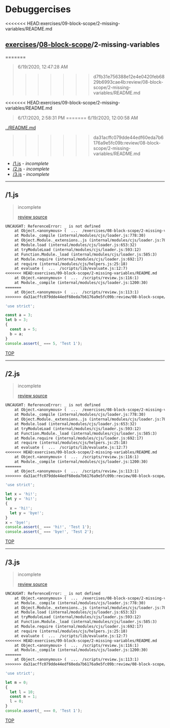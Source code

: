 # Debuggercises 

<<<<<<< HEAD:exercises/09-block-scope/2-missing-variables/README.md
## [exercises](../README.md)/[08-block-scope](../../README.md)/2-missing-variables 
=======
> 6/19/2020, 12:47:28 AM 
>>>>>>> d7fb31e756388e12e4e0420feb6829b6993cae4b:review/08-block-scope/2-missing-variables/README.md

<<<<<<< HEAD:exercises/09-block-scope/2-missing-variables/README.md
> 6/17/2020, 2:58:31 PM 
=======
> 6/19/2020, 12:00:58 AM 

[../README.md](../README.md)
>>>>>>> da31acffc079dde44edf60eda7b6176a9e5fc09b:review/08-block-scope/2-missing-variables/README.md

- [/1.js](#1js) - _incomplete_ 
- [/2.js](#2js) - _incomplete_ 
- [/3.js](#3js) - _incomplete_ 
---

## /1.js 

> incomplete 
>
> [review source](../../../exercises/08-block-scope/2-missing-variables/1.js)

```txt
UNCAUGHT: ReferenceError: _ is not defined
    at Object.<anonymous> (  ...  /exercises/08-block-scope/2-missing-variables/1.js:9:16)
    at Module._compile (internal/modules/cjs/loader.js:778:30)
    at Object.Module._extensions..js (internal/modules/cjs/loader.js:789:10)
    at Module.load (internal/modules/cjs/loader.js:653:32)
    at tryModuleLoad (internal/modules/cjs/loader.js:593:12)
    at Function.Module._load (internal/modules/cjs/loader.js:585:3)
    at Module.require (internal/modules/cjs/loader.js:692:17)
    at require (internal/modules/cjs/helpers.js:25:18)
    at evaluate (  ...  /scripts/lib/evaluate.js:12:7)
<<<<<<< HEAD:exercises/09-block-scope/2-missing-variables/README.md
    at Object.<anonymous> (  ...  /scripts/review.js:116:1)
    at Module._compile (internal/modules/cjs/loader.js:1200:30) 
=======
    at Object.<anonymous> (  ...  /scripts/review.js:113:1) 
>>>>>>> da31acffc079dde44edf60eda7b6176a9e5fc09b:review/08-block-scope/2-missing-variables/README.md
```

```js
'use strict';

const a = 3;
let b = 3;
{
  const a = 5;
  b = a;
}
console.assert(_ === 5, 'Test 1');

```

[TOP](#debuggercises)

---

## /2.js 

> incomplete 
>
> [review source](../../../exercises/08-block-scope/2-missing-variables/2.js)

```txt
UNCAUGHT: ReferenceError: _ is not defined
    at Object.<anonymous> (  ...  /exercises/08-block-scope/2-missing-variables/2.js:10:16)
    at Module._compile (internal/modules/cjs/loader.js:778:30)
    at Object.Module._extensions..js (internal/modules/cjs/loader.js:789:10)
    at Module.load (internal/modules/cjs/loader.js:653:32)
    at tryModuleLoad (internal/modules/cjs/loader.js:593:12)
    at Function.Module._load (internal/modules/cjs/loader.js:585:3)
    at Module.require (internal/modules/cjs/loader.js:692:17)
    at require (internal/modules/cjs/helpers.js:25:18)
    at evaluate (  ...  /scripts/lib/evaluate.js:12:7)
<<<<<<< HEAD:exercises/09-block-scope/2-missing-variables/README.md
    at Object.<anonymous> (  ...  /scripts/review.js:116:1)
    at Module._compile (internal/modules/cjs/loader.js:1200:30) 
=======
    at Object.<anonymous> (  ...  /scripts/review.js:113:1) 
>>>>>>> da31acffc079dde44edf60eda7b6176a9e5fc09b:review/08-block-scope/2-missing-variables/README.md
```

```js
'use strict';

let x = 'hi!';
let y = 'hi!';
{
  x = 'hi!';
  let y = 'bye!';
}
x = 'bye!';
console.assert(_ === 'hi!', 'Test 1');
console.assert(_ === 'bye!', 'Test 2');

```

[TOP](#debuggercises)

---

## /3.js 

> incomplete 
>
> [review source](../../../exercises/08-block-scope/2-missing-variables/3.js)

```txt
UNCAUGHT: ReferenceError: _ is not defined
    at Object.<anonymous> (  ...  /exercises/08-block-scope/2-missing-variables/3.js:9:16)
    at Module._compile (internal/modules/cjs/loader.js:778:30)
    at Object.Module._extensions..js (internal/modules/cjs/loader.js:789:10)
    at Module.load (internal/modules/cjs/loader.js:653:32)
    at tryModuleLoad (internal/modules/cjs/loader.js:593:12)
    at Function.Module._load (internal/modules/cjs/loader.js:585:3)
    at Module.require (internal/modules/cjs/loader.js:692:17)
    at require (internal/modules/cjs/helpers.js:25:18)
    at evaluate (  ...  /scripts/lib/evaluate.js:12:7)
<<<<<<< HEAD:exercises/09-block-scope/2-missing-variables/README.md
    at Object.<anonymous> (  ...  /scripts/review.js:116:1)
    at Module._compile (internal/modules/cjs/loader.js:1200:30) 
=======
    at Object.<anonymous> (  ...  /scripts/review.js:113:1) 
>>>>>>> da31acffc079dde44edf60eda7b6176a9e5fc09b:review/08-block-scope/2-missing-variables/README.md
```

```js
'use strict';

let m = 0;
{
  let l = 10;
  const m = 1;
  l = 0;
}
console.assert(_ === 0, 'Test 1');

```

[TOP](#debuggercises)

